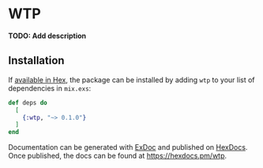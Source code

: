 # WTP

**TODO: Add description**

## Installation

If [available in Hex](https://hex.pm/docs/publish), the package can be installed
by adding `wtp` to your list of dependencies in `mix.exs`:

```elixir
def deps do
  [
    {:wtp, "~> 0.1.0"}
  ]
end
```

Documentation can be generated with [ExDoc](https://github.com/elixir-lang/ex_doc)
and published on [HexDocs](https://hexdocs.pm). Once published, the docs can
be found at <https://hexdocs.pm/wtp>.


